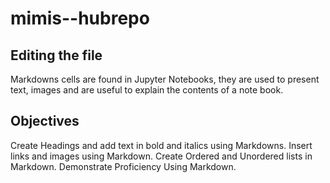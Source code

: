 # mimis--hubrepo 

## Editing the file 

Markdowns cells are found in Jupyter Notebooks, they are used to present text, images and are useful to explain the contents of a note book.
## Objectives 
Create Headings and add text in bold and italics using Markdowns.
Insert links and images using Markdown.
Create Ordered and Unordered lists in Markdown.
Demonstrate Proficiency Using Markdown.

